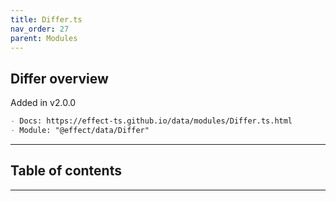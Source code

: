 ```yaml
---
title: Differ.ts
nav_order: 27
parent: Modules
---
```


## Differ overview

Added in v2.0.0

```md
- Docs: https://effect-ts.github.io/data/modules/Differ.ts.html
- Module: "@effect/data/Differ"
```

---

<h2 class="text-delta">Table of contents</h2>

---
